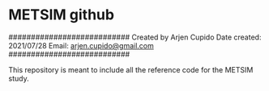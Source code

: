 # METSIM github
###########################
 Created by Arjen Cupido
 Date created: 2021/07/28
 Email: arjen.cupido@gmail.com
###########################

This repository is meant to include all the reference code for the METSIM study. 


